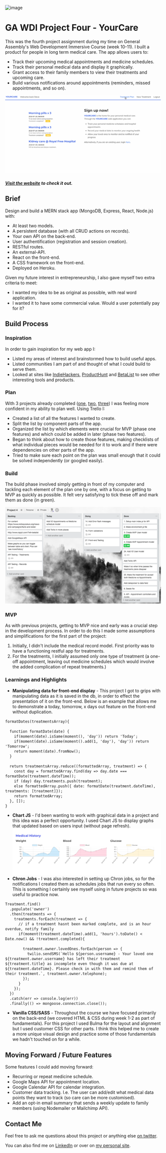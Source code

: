![image](https://ga-dash.s3.amazonaws.com/production/assets/logo-9f88ae6c9c3871690e33280fcf557f33.png)
# GA WDI Project Four - YourCare

This was the fourth project assignment during my time on General Assembly's Web Development Immersive Course (week 10-11). I built a product for people in long term medical care. The app allows users to:
* Track their upcoming medical appointments and medicine schedules.
* Track their personal medical data and display it graphically.
* Grant access to their family members to view their treatments and upcoming care.
* Build various notifications around appointments (reminders, missed appointments, and so on).

![image width="700"](./src/assets/images/yourcare_demonstration_final.gif)

##### [Visit the website](https://yourcare.herokuapp.com/) to check it out.

## Brief
Design and build a MERN stack app (MongoDB, Express, React, Node.js) with:
* At least two models.
* A persistent database (with all CRUD actions on records).
* Your own API on the back-end.
* User authentification (registration and session creation).
* RESTful routes.
* An external-API.
* React on the front-end.
* A CSS framework on the front-end.
* Deployed on Heroku.

Given my future interest in entrepreneurship, I also gave myself two extra criteria to meet:
* I wanted my idea to be as original as possible, with real word application.
* I wanted it to have some commercial value. Would a user potentially pay for it?

## Build Process

### Inspiration
In order to gain inspiration for my web app I:
* Listed my areas of interest and brainstormed how to build useful apps.
* Listed communities I am part of and thought of what I could build to serve them.
* Looked at sites like [IndieHackers](https://www.indiehackers.com/), [ProductHunt](https://www.producthunt.com/) and [BetaList](https://betalist.com/) to see other interesting tools and products.

### Plan
With 3 projects already completed ([one](https://github.com/stevanpopo/ga-wdi-project-one), [two](https://github.com/stevanpopo/ga-wdi-project-two), [three](https://github.com/stevanpopo/ga-wdi-project-three)) I was feeling more confident in my ability to plan well. Using Trello I:
* Created a list of all the features I wanted to create.
* Split the list by component parts of the app.
* Organized the list by which elements were crucial for MVP (phase one features) and which could be added in later (phase two features).
* Began to think about how to create those features, making checklists of what individual pieces would be needed for it to work and if there were dependencies on other parts of the app.
* Tried to make sure each point on the plan was small enough that it could be solved independently (or googled easily).

### Build
The build phase involved simply getting in front of my computer and tackling each element of the plan one by one, with a focus on getting to MVP as quickly as possible. It felt very satisfying to tick these off and mark them as done (in green).

![image width="700"](./src/assets/images/yourcare_trello.png)

### MVP
As with previous projects, getting to MVP nice and early was a crucial step in the development process. In order to do this I made some assumptions and simplifications for the first part of the project:
1. Initially, I didn't include the medical record model. First priority was to have a functioning restful app for treatments.
2. For the treatments, I initially assumed only one type of treatment (a one-off appointment, leaving out medicine schedules which would involve the added complication of repeat treatments.)

### Learnings and Highlights
* **Manipulating data for front-end display** - This project I got to grips with manipulating data as it is saved in the db, in order to effect the presentation of it on the front-end. Below is an example that allows me to demonstrate a today, tomorrow, x days out feature on the front-end without duplication.
```
formatDates(treatmentsArray){

  function formatDate(date) {
    if(moment(date).isSame(moment(), 'day')) return 'Today';
    if(moment(date).isSame(moment().add(1, 'day'), 'day')) return 'Tomorrow';
    return moment(date).fromNow();
  }

  return treatmentsArray.reduce((formattedArray, treatment) => {
    const day = formattedArray.find(day => day.date === formatDate(treatment.dateTime));
    if (day) day.treatments.push(treatment);
    else formattedArray.push({ date: formatDate(treatment.dateTime), treatments: [treatment]});
    return formattedArray;
  }, []);
}
```
* **Chart JS** - I'd been wanting to work with graphical data in a project and this idea was a perfect opportunity. I used Chart JS to display graphs that updated based on users input (without page refresh).
![image width="700"](./src/assets/images/yourcare_charts.png)
* **Chron Jobs** - I was also interested in setting up Chron jobs, so for the notifications I created them as schedules jobs that run every so often. This is something I certainly see myself using in future projects so was useful to practice now.
```
Treatment.find()
  .populate('owner')
  .then(treatments => {
    treatments.forEach(treatment => {
      // if a treatment hasnt been marked complete, and is an hour overdue, notify family
      if(moment(treatment.dateTime).add(1, 'hours').toDate() < Date.now() && !treatment.completed){

        treatment.owner.lovedOnes.forEach(person => {
          twilio.sendSMS(`Hello ${person.username} - Your loved one ${treatment.owner.username} has left their treatment ${treatment.title} as incomplete even though it was due at ${treatment.dateTime}. Please check in with them and remind them of their treatment.`, treatment.owner.telephone);
        });
      }
    });
  })
  .catch(err => console.log(err))
  .finally(() => mongoose.connection.close());
```
* **Vanilla CSS/SASS** - Throughout the course we have focused primarily on the back-end (we covered HTML & CSS during week 1-2 as part of fundamentals). For this project I used Bulma for the layout and alignment but I used customer CSS for other parts. I think this helped me to create a more unique visual design and practice some of those fundamentals we hadn't touched on for a while.

## Moving Forward / Future Features
Some features I could add moving forward:
* Recurring or repeat medicine schedule.
* Google Maps API for appointment location.
* Google Calendar API for calendar integration.
* Customer data tracking. I.e. The user can add/edit what medical data points they want to track (so care can be more customised).
* Add an opt-in email summary that sends a weekly update to family members (using Nodemailer or Mailchimp API).

## Contact Me
Feel free to ask me questions about this project or anything else [on twitter](https://twitter.com/StevanPopo).

You can also find me on [LinkedIn](https://www.linkedin.com/in/stevanpopovic/) or over on [my personal site](http://www.stevanpopovic.com/).
